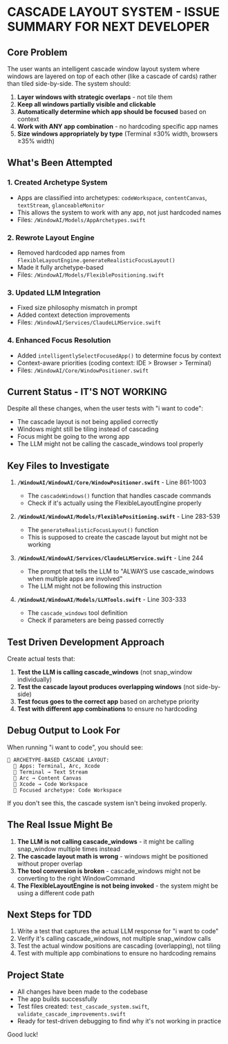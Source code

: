 # CASCADE LAYOUT SYSTEM - ISSUE SUMMARY FOR NEXT DEVELOPER

## Core Problem
The user wants an intelligent cascade window layout system where windows are layered on top of each other (like a cascade of cards) rather than tiled side-by-side. The system should:

1. **Layer windows with strategic overlaps** - not tile them
2. **Keep all windows partially visible and clickable**
3. **Automatically determine which app should be focused** based on context
4. **Work with ANY app combination** - no hardcoding specific app names
5. **Size windows appropriately by type** (Terminal ≤30% width, browsers ≥35% width)

## What's Been Attempted

### 1. Created Archetype System
- Apps are classified into archetypes: `codeWorkspace`, `contentCanvas`, `textStream`, `glanceableMonitor`
- This allows the system to work with any app, not just hardcoded names
- Files: `/WindowAI/Models/AppArchetypes.swift`

### 2. Rewrote Layout Engine
- Removed hardcoded app names from `FlexibleLayoutEngine.generateRealisticFocusLayout()`
- Made it fully archetype-based
- Files: `/WindowAI/Models/FlexiblePositioning.swift`

### 3. Updated LLM Integration
- Fixed size philosophy mismatch in prompt
- Added context detection improvements
- Files: `/WindowAI/Services/ClaudeLLMService.swift`

### 4. Enhanced Focus Resolution
- Added `intelligentlySelectFocusedApp()` to determine focus by context
- Context-aware priorities (coding context: IDE > Browser > Terminal)
- Files: `/WindowAI/Core/WindowPositioner.swift`

## Current Status - IT'S NOT WORKING

Despite all these changes, when the user tests with "i want to code":
- The cascade layout is not being applied correctly
- Windows might still be tiling instead of cascading
- Focus might be going to the wrong app
- The LLM might not be calling the cascade_windows tool properly

## Key Files to Investigate

1. **`/WindowAI/WindowAI/Core/WindowPositioner.swift`** - Line 861-1003
   - The `cascadeWindows()` function that handles cascade commands
   - Check if it's actually using the FlexibleLayoutEngine properly

2. **`/WindowAI/WindowAI/Models/FlexiblePositioning.swift`** - Line 283-539
   - The `generateRealisticFocusLayout()` function
   - This is supposed to create the cascade layout but might not be working

3. **`/WindowAI/WindowAI/Services/ClaudeLLMService.swift`** - Line 244
   - The prompt that tells the LLM to "ALWAYS use cascade_windows when multiple apps are involved"
   - The LLM might not be following this instruction

4. **`/WindowAI/WindowAI/Models/LLMTools.swift`** - Line 303-333
   - The `cascade_windows` tool definition
   - Check if parameters are being passed correctly

## Test Driven Development Approach

Create actual tests that:
1. **Test the LLM is calling cascade_windows** (not snap_window individually)
2. **Test the cascade layout produces overlapping windows** (not side-by-side)
3. **Test focus goes to the correct app** based on archetype priority
4. **Test with different app combinations** to ensure no hardcoding

## Debug Output to Look For

When running "i want to code", you should see:
```
🎯 ARCHETYPE-BASED CASCADE LAYOUT:
  📱 Apps: Terminal, Arc, Xcode
  📱 Terminal → Text Stream
  📱 Arc → Content Canvas
  📱 Xcode → Code Workspace
  🎯 Focused archetype: Code Workspace
```

If you don't see this, the cascade system isn't being invoked properly.

## The Real Issue Might Be

1. **The LLM is not calling cascade_windows** - it might be calling snap_window multiple times instead
2. **The cascade layout math is wrong** - windows might be positioned without proper overlap
3. **The tool conversion is broken** - cascade_windows might not be converting to the right WindowCommand
4. **The FlexibleLayoutEngine is not being invoked** - the system might be using a different code path

## Next Steps for TDD

1. Write a test that captures the actual LLM response for "i want to code"
2. Verify it's calling cascade_windows, not multiple snap_window calls
3. Test the actual window positions are cascading (overlapping), not tiling
4. Test with multiple app combinations to ensure no hardcoding remains

## Project State
- All changes have been made to the codebase
- The app builds successfully
- Test files created: `test_cascade_system.swift`, `validate_cascade_improvements.swift`
- Ready for test-driven debugging to find why it's not working in practice

Good luck!